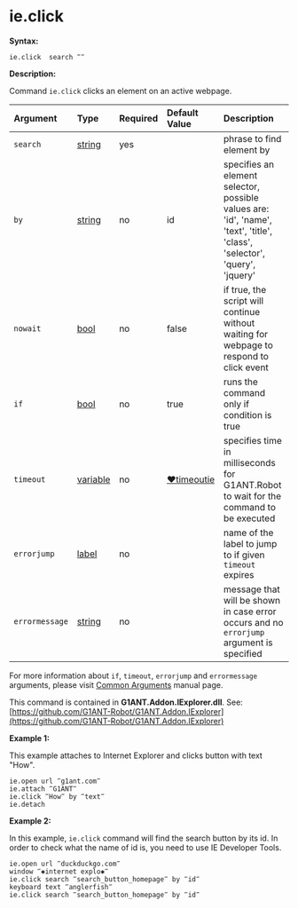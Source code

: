 # ie.click

**Syntax:**

```text
ie.click  search ‴‴
```

**Description:**

Command `ie.click` clicks an element on an active webpage.

| Argument | Type | Required | Default Value | Description |
| :--- | :--- | :--- | :--- | :--- |
| `search` | [string](https://github.com/G1ANT-Robot/G1ANT.Manual/blob/master/G1ANT-Language/Structures/string.md) | yes |  | phrase to find element by |
| `by` | [string](https://github.com/G1ANT-Robot/G1ANT.Manual/blob/master/G1ANT-Language/Structures/string.md) | no | id | specifies an element selector, possible values are:  'id', 'name', 'text', 'title', 'class', 'selector', 'query', 'jquery' |
| `nowait` | [bool](https://github.com/G1ANT-Robot/G1ANT.Manual/blob/master/G1ANT-Language/Structures/bool.md) | no | false | if true, the script will continue without waiting for webpage to respond to click event |
| `if` | [bool](https://github.com/G1ANT-Robot/G1ANT.Manual/blob/master/G1ANT-Language/Structures/bool.md) | no | true | runs the command only if condition is true |
| `timeout` | [variable](https://github.com/G1ANT-Robot/G1ANT.Manual/blob/master/G1ANT-Language/Special-Characters/variable.md) | no | [♥timeoutie](https://github.com/G1ANT-Robot/G1ANT.Manual/blob/master/G1ANT-Language/Variables/Special-Variables.md) | specifies time in milliseconds for G1ANT.Robot to wait for the command to be executed |
| `errorjump` | [label](https://github.com/G1ANT-Robot/G1ANT.Manual/blob/master/G1ANT-Language/Structures/label.md) | no |  | name of the label to jump to if given `timeout` expires |
| `errormessage` | [string](https://github.com/G1ANT-Robot/G1ANT.Manual/blob/master/G1ANT-Language/Structures/string.md) | no |  | message that will be shown in case error occurs and no `errorjump` argument is specified |

For more information about `if`, `timeout`, `errorjump` and `errormessage` arguments, please visit [Common Arguments](https://github.com/G1ANT-Robot/G1ANT.Manual/blob/master/G1ANT-Language/Common-Arguments.md) manual page.

This command is contained in **G1ANT.Addon.IExplorer.dll**. See: [https://github.com/G1ANT-Robot/G1ANT.Addon.IExplorer](https://github.com/G1ANT-Robot/G1ANT.Addon.IExplorer)

**Example 1:**

This example attaches to Internet Explorer and clicks button with text "How".

```text
ie.open url ‴g1ant.com‴
ie.attach ‴G1ANT‴
ie.click ‴How‴ by ‴text‴
ie.detach
```

**Example 2:**

In this example, `ie.click` command will find the search button by its id. In order to check what the name of id is, you need to use IE Developer Tools.

```text
ie.open url ‴duckduckgo.com‴
window ‴✱internet explo✱‴
ie.click search ‴search_button_homepage‴ by ‴id‴ 
keyboard text ‴anglerfish‴
ie.click search ‴search_button_homepage‴ by ‴id‴
```

